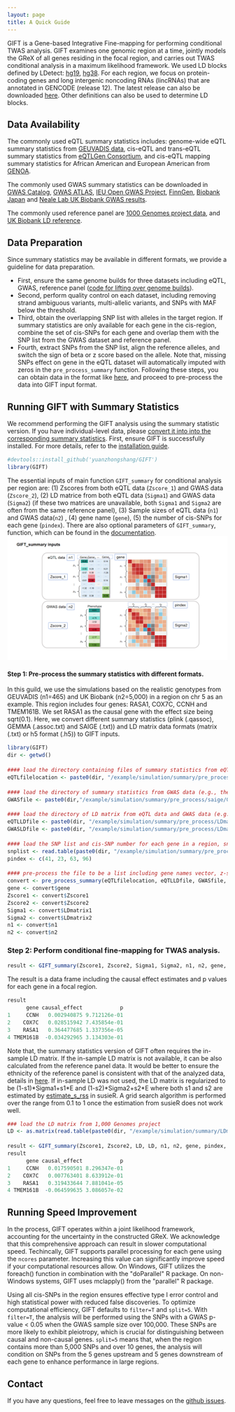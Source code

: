 ```yaml
---
layout: page
title: A Quick Guide
---
```


GIFT is a Gene-based Integrative Fine-mapping for performing conditional TWAS analysis. GIFT examines one genomic region at a time, jointly models the GReX of all genes residing in the focal region, and carries out TWAS conditional analysis in a maximum likelihood framework. We used LD blocks defined by LDetect: [hg19](https://github.com/yuanzhongshang/GIFT/tree/main/reproduce/LDetect), [hg38](https://github.com/mancusolab/ma-focus/tree/master/pyfocus/data/ld_blocks). For each region, we focus on protein-coding genes and long intergenic noncoding RNAs (lincRNAs) that are annotated in GENCODE (release 12). The latest release can also be downloaded [here](https://www.gencodegenes.org/human/). Other definitions can also be used to determine LD blocks. 

Data Availability
-------------------
The commonly used eQTL summary statistics includes: genome-wide eQTL summary statistics from [GEUVADIS data](https://www.dropbox.com/scl/fo/4nqcmkblerspfmva5stwf/ANHZU_kX2AlveEEbx9DKbZU?rlkey=qjcxprlk83t7pw8ka2ne2v4w9&dl=0), cis-eQTL and trans-eQTL summary statistics from [eQTLGen Consortium](https://www.eqtlgen.org/phase1.html), and cis-eQTL mapping summary statistics for African American and European American from [GENOA](https://xiangzhou.github.io/resources/).

The commonly used GWAS summary statistics can be downloaded in [GWAS Catalog](https://www.ebi.ac.uk/gwas/), [GWAS ATLAS](https://atlas.ctglab.nl/), [IEU Open GWAS Project](https://gwas.mrcieu.ac.uk/), [FinnGen](https://www.finngen.fi/en/access_results), [Biobank Japan](https://pheweb.jp/) and [Neale Lab UK Biobank GWAS results](https://www.nealelab.is/uk-biobank).

The commonly used reference panel are [1000 Genomes project data](https://ftp.1000genomes.ebi.ac.uk/vol1/ftp/release/20130502), and [UK Biobank LD reference](https://uchicago.app.box.com/s/jqocacd2fulskmhoqnasrknbt59x3xkn).

Data Preparation
-------------------
Since summary statistics may be available in different formats, we provide a guideline for data preparation. 
  * First, ensure the same genome builds for three datasets including eQTL, GWAS, reference panel ([code for lifting over genome builds](https://github.com/yuanzhongshang/GIFT/issues/12)).
  * Second, perform quality control on each dataset, including removing strand ambiguous variants, multi-allelic variants, and SNPs with MAF below the threshold.
  * Third, obtain the overlapping SNP list with alleles in the target region. If summary statistics are only available for each gene in the cis-region, combine the set of cis-SNPs for each gene and overlap them with the SNP list from the GWAS dataset and reference panel.
  * Fourth, extract SNPs from the SNP list, align the reference alleles, and switch the sign of beta or z score based on the allele. Note that, missing SNPs effect on gene in the eQTL dataset will automatically imputed with zeros in the `pre_process_summary` function. 
Following these steps, you can obtain data in the format like [here](https://yuanzhongshang.github.io/GIFT/documentation/03_data.html#gift-using-summary-statistics-as-input), and proceed to pre-process the data into GIFT input format.

Running GIFT with Summary Statistics
-------------------
We recommend performing the GIFT analysis using the summary statistic version. If you have individual-level data, please [convert it into into the corresponding summary statistics](https://yuanzhongshang.github.io/GIFT/documentation/05_analysis_reproduce.html#convert-the-individual-level-data-into-the-summary-statistics). First, ensure GIFT is successfully installed. For more details, refer to the [installation guide](https://yuanzhongshang.github.io/GIFT/documentation/02_installation.html).
```r
#devtools::install_github('yuanzhongshang/GIFT')
library(GIFT)
```
The essential inputs of main function `GIFT_summary` for conditional analysis per region are: (1) Zscores from both eQTL data (`Zscore_1`) and GWAS data (`Zscore_2`), (2) LD matrice from both eQTL data (`Sigma1`) and GWAS data (`Sigma2`) (if these two matrices are unavailable, both `Sigma1` and `Sigma2` are often from the same reference panel), (3) Sample sizes of eQTL data (`n1`) and GWAS data(`n2`) , (4) gene name (`gene`), (5) the number of cis-SNPs for each gene (`pindex`). There are also optional parameters of `GIFT_summary`, function, which can be found in the [documentation](https://yuanzhongshang.github.io/GIFT/documentation/04_GIFT_Example.html#gift-using-summary-statistics-as-input). 
![GIFT\_pipeline](GIFT_summary_inputs.png)

#### Step 1: Pre-process the summary statistics with different formats.
In this guild, we use the simulations based on the realistic genotypes from GEUVADIS (n1=465) and UK Biobank (n2=5,000) in a region on chr 5 as an example. This region includes four genes: RASA1, COX7C, CCNH and TMEM161B. We set RASA1 as the causal gene with the effect size being sqrt(0.1). Here, we convert different summary statistics (plink (.qassoc), GEMMA (.assoc.txt) and SAIGE (.txt)) and LD matrix data formats (matrix (.txt) or h5 format (.h5)) to GIFT inputs. 
```r
library(GIFT)
dir <- getwd()

#### load the directory containing files of summary statistics from eQTL data only (e.g., the SAIGE output)
eQTLfilelocation <- paste0(dir, "/example/simulation/summary/pre_process/saige/eQTL")

#### load the directory of summary statistics from GWAS data (e.g., the SAIGE output)
GWASfile <- paste0(dir,"/example/simulation/summary/pre_process/saige/GWAS.txt")

#### load the directory of LD matrix from eQTL data and GWAS data (e.g., a long format: h5 format)
eQTLLDfile <- paste0(dir, "/example/simulation/summary/pre_process/LDmatrix1.h5")
GWASLDfile <- paste0(dir, "/example/simulation/summary/pre_process/LDmatrix2.h5")

#### load the SNP list and cis-SNP number for each gene in a region, snplist is the (p1+p2+…+pk) vector for stacked cis-SNPs of each gene.
snplist <- read.table(paste0(dir, "/example/simulation/summary/pre_process/snplist.txt"))$V1
pindex <- c(41, 23, 63, 96)

#### pre-process the file to be a list including gene names vector, z-score matrix and LD matrix of eQTL data and GWAS data
convert <- pre_process_summary(eQTLfilelocation, eQTLLDfile, GWASfile, GWASLDfile, snplist, pindex)
gene <- convert$gene
Zscore1 <- convert$Zscore1
Zscore2 <- convert$Zscore2
Sigma1 <- convert$LDmatrix1
Sigma2 <- convert$LDmatrix2
n1 <- convert$n1
n2 <- convert$n2
```

### Step 2: Perform conditional fine-mapping for TWAS analysis.
```r
result <- GIFT_summary(Zscore1, Zscore2, Sigma1, Sigma2, n1, n2, gene, pindex, R=NULL, maxiter=100, tol=1e-3, pleio=0, ncores=4, in_sample_LD=T, filter=T, split=5)
```
The result is a data frame including the causal effect estimates and p values for each gene in a focal region. 
```r
result
      gene causal_effect            p
1     CCNH   0.002940875 9.712126e-01
2    COX7C   0.028515942 7.435854e-01
3    RASA1   0.364477685 1.337356e-05
4 TMEM161B  -0.034292965 3.134303e-01
```
Note that, the summary statistics version of GIFT often requires the in-sample LD matrix. If the in-sample LD matrix is not available, it can be also calculated from the reference panel data. It would be better to ensure the ethnicity of the reference panel is consistent with that of the analyzed data, details in [here](https://yuanzhongshang.github.io/GIFT/documentation/06_Summary_statistic_issues.html). If in-sample LD was not used, the LD matrix is regularized to be (1-s1)\*Sigma1+s1\*E and (1-s2)\*Sigma2+s2\*E where both s1 and s2 are estimated by [estimate_s_rss](https://stephenslab.github.io/susieR/reference/estimate_s_rss.html) in susieR. A grid search algorithm is performed over the range from 0.1 to 1 once the estimation from susieR does not work well. 
```r
### load the LD matrix from 1,000 Genomes project
LD <- as.matrix(read.table(paste0(dir, "/example/simulation/summary/LDmatrix10000G.txt")))

result <- GIFT_summary(Zscore1, Zscore2, LD, LD, n1, n2, gene, pindex, R=NULL, maxiter=100, tol=1e-3, pleio=0, ncores=4, in_sample_LD=F, filter=T, split=5)
result
      gene causal_effect            p
1     CCNH   0.017590501 8.296347e-01
2    COX7C   0.007763401 8.633912e-01
3    RASA1   0.319433644 7.881041e-05
4 TMEM161B  -0.064599635 3.086057e-02
```

Running Speed Improvement
-------------------
In the process, GIFT operates within a joint likelihood framework, accounting for the uncertainty in the constructed GReX. We acknowledge that this comprehensive approach can result in slower computational speed. Techincally, GIFT supports parallel processing for each gene using the `ncores` parameter. Increasing this value can significantly improve speed if your computational resources allow. On Windows, GIFT utilizes the foreach() function in combination with the "doParallel" R package. On non-Windows systems, GIFT uses mclapply() from the "parallel" R package.

Using all cis-SNPs in the region ensures effective type I error control and high statistical power with reduced false discoveries. To optimize computational efficiency, GIFT defaults to `filter=T` and `split=5`.  With `filter=T`, the analysis will be performed using the SNPs with a GWAS p-value < 0.05 when the GWAS sample size over 100,000. These SNPs are more likely to exhibit pleiotropy, which is crucial for distinguishing between causal and non-causal genes. `split=5` means that, when the region contains more than 5,000 SNPs and over 10 genes, the analysis will condition on SNPs from the 5 genes upstream and 5 genes downstream of each gene to enhance performance in large regions.

Contact
-------------------
If you have any questions, feel free to leave messages on the [github issues](https://github.com/yuanzhongshang/GIFT/issues).
